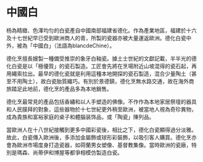 # 中國白  

杨為精緻、色澤均匀的白瓷產自中國南部福建省德化。作為產業地區，福建於十六及十七世紀早已受到歐洲商人的青，所製的瓷器亦被大量運返歐洲。德化白瓷中外，被為「中國白」（法語為blancdeChine）。  

德化烹擅長嫂製一種備受推崇的象牙白釉瓷。據土士世紀的文獻記載，半半光的德化白瓷是以「極優質」的瓷石製造。工匠會先將在烹場附近山坡混得的瓷石起，再用繩索拉出。最早的德化瓷就是利用這種本地開探的瓷石製造，混合少量陶土（甚至不用陶土），故白瓷胎質繊巧。有別於景德鎮，德化烹無水路交通，故在海外商旅踏足此地前，德化烹的產品多為本地銷售。  

德化烹最常見的產品包括香繡和以人手塑造的佛像。不作作為本地家居祭壇的器具和人民膜拜的對象，這些器物於十七世紀更外稍至歐洲，被當地人視為奇珍異物，成為貴族和富裕家庭的桌子和體腦装饰品，或「陶瓷」陳列品。  

當歐洲人在十八世紀接觸到更多中國彩瓷後，相比之下，德化白瓷顯得過分淡雅。故此，白瓷傳入歐洲後，多添加金屬飾或球形彩裝飾，以吸引客人購買。德化烹亦會為歐洲市場度身打造瓷器，如荷蘭男女塑像、基督教集像。當時歐洲的瓷廠，特別是瑪森、尚蒂伊和博屋等都爭相模仿製造白瓷。